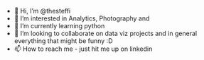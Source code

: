 - 👋 Hi, I’m @thesteffi
- 👀 I’m interested in Analytics, Photography and 
- 🌱 I’m currently learning python
- 💞️ I’m looking to collaborate on data viz projects and in general everything that might be funny :D
- 📫 How to reach me - just hit me up on linkedin

<!---
thesteffi/thesteffi is a ✨ special ✨ repository because its `README.md` (this file) appears on your GitHub profile.
You can click the Preview link to take a look at your changes.
--->
